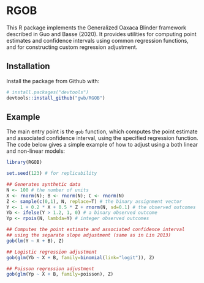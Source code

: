 
# RGOB

<!-- badges: start -->
<!-- badges: end -->

This R package implements the Generalized Oaxaca Blinder framework described in 
Guo and Basse (2020). It provides utilities for computing point estimates and 
confidence intervals using common regression functions, and for constructing 
custom regression adjustment.

## Installation

Install the package from Github with:

``` r
# install.packages("devtools")
devtools::install_github("gwb/RGOB")
```

## Example

The main entry point is the `gob` function, which computes the point estimate 
and associated confidence interval, using the specified regression function. 
The code below gives a simple example of how to adjust using a both linear 
and non-linear models:

``` r
library(RGOB)

set.seed(123) # for replicability

## Generates synthetic data
N <- 100 # the number of units
X <- rnorm(N); B <- rnorm(N); C <- rnorm(N)
Z <- sample(c(0,1), N, replace=T) # the binary assignment vector
Y <- 1 + 0.2 * X + 0.5 * Z + rnorm(N, sd=0.1) # the observed outcomes
Yb <- ifelse(Y > 1.2, 1, 0) # a binary observed outcome
Yp <- rpois(N, lambda=Y) # integer observed outcomes

## Computes the point estimate and associated confidence interval
## using the separate slope adjustment (same as in Lin 2013)
gob(lm(Y ~ X + B), Z)

## Logistic regression adjustment
gob(glm(Yb ~ X + B, family=binomial(link="logit")), Z)

## Poisson regression adjustment
gob(glm(Yp ~ X + B, family=poisson), Z)
```

